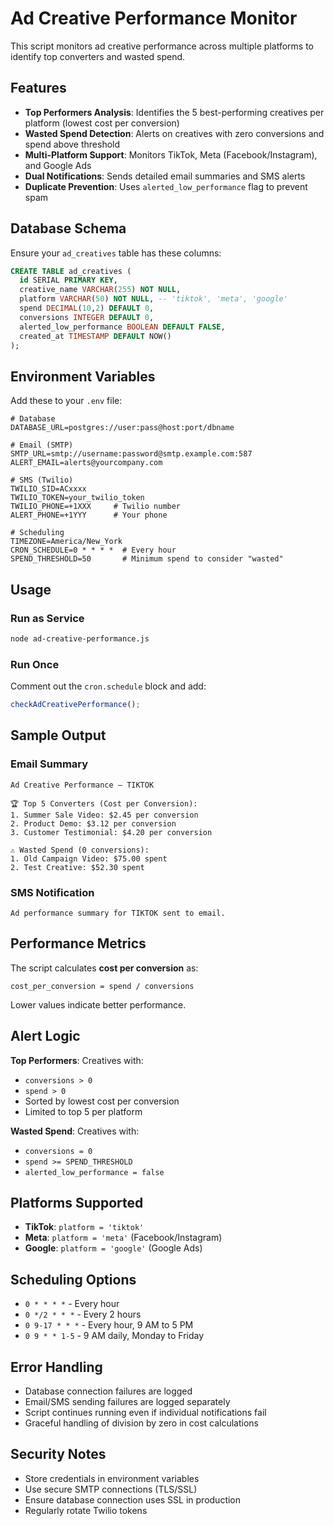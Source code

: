 # Ad Creative Performance Monitor

This script monitors ad creative performance across multiple platforms to identify top converters and wasted spend.

## Features

- **Top Performers Analysis**: Identifies the 5 best-performing creatives per platform (lowest cost per conversion)
- **Wasted Spend Detection**: Alerts on creatives with zero conversions and spend above threshold
- **Multi-Platform Support**: Monitors TikTok, Meta (Facebook/Instagram), and Google Ads
- **Dual Notifications**: Sends detailed email summaries and SMS alerts
- **Duplicate Prevention**: Uses `alerted_low_performance` flag to prevent spam

## Database Schema

Ensure your `ad_creatives` table has these columns:

```sql
CREATE TABLE ad_creatives (
  id SERIAL PRIMARY KEY,
  creative_name VARCHAR(255) NOT NULL,
  platform VARCHAR(50) NOT NULL, -- 'tiktok', 'meta', 'google'
  spend DECIMAL(10,2) DEFAULT 0,
  conversions INTEGER DEFAULT 0,
  alerted_low_performance BOOLEAN DEFAULT FALSE,
  created_at TIMESTAMP DEFAULT NOW()
);
```

## Environment Variables

Add these to your `.env` file:

```env
# Database
DATABASE_URL=postgres://user:pass@host:port/dbname

# Email (SMTP)
SMTP_URL=smtp://username:password@smtp.example.com:587
ALERT_EMAIL=alerts@yourcompany.com

# SMS (Twilio)
TWILIO_SID=ACxxxx
TWILIO_TOKEN=your_twilio_token
TWILIO_PHONE=+1XXX     # Twilio number
ALERT_PHONE=+1YYY      # Your phone

# Scheduling
TIMEZONE=America/New_York
CRON_SCHEDULE=0 * * * *  # Every hour
SPEND_THRESHOLD=50       # Minimum spend to consider "wasted"
```

## Usage

### Run as Service
```bash
node ad-creative-performance.js
```

### Run Once
Comment out the `cron.schedule` block and add:
```javascript
checkAdCreativePerformance();
```

## Sample Output

### Email Summary
```
Ad Creative Performance – TIKTOK

🏆 Top 5 Converters (Cost per Conversion):
1. Summer Sale Video: $2.45 per conversion
2. Product Demo: $3.12 per conversion
3. Customer Testimonial: $4.20 per conversion

⚠️ Wasted Spend (0 conversions):
1. Old Campaign Video: $75.00 spent
2. Test Creative: $52.30 spent
```

### SMS Notification
```
Ad performance summary for TIKTOK sent to email.
```

## Performance Metrics

The script calculates **cost per conversion** as:
```
cost_per_conversion = spend / conversions
```

Lower values indicate better performance.

## Alert Logic

**Top Performers**: Creatives with:
- `conversions > 0`
- `spend > 0`
- Sorted by lowest cost per conversion
- Limited to top 5 per platform

**Wasted Spend**: Creatives with:
- `conversions = 0`
- `spend >= SPEND_THRESHOLD`
- `alerted_low_performance = false`

## Platforms Supported

- **TikTok**: `platform = 'tiktok'`
- **Meta**: `platform = 'meta'` (Facebook/Instagram)
- **Google**: `platform = 'google'` (Google Ads)

## Scheduling Options

- `0 * * * *` - Every hour
- `0 */2 * * *` - Every 2 hours
- `0 9-17 * * *` - Every hour, 9 AM to 5 PM
- `0 9 * * 1-5` - 9 AM daily, Monday to Friday

## Error Handling

- Database connection failures are logged
- Email/SMS sending failures are logged separately
- Script continues running even if individual notifications fail
- Graceful handling of division by zero in cost calculations

## Security Notes

- Store credentials in environment variables
- Use secure SMTP connections (TLS/SSL)
- Ensure database connection uses SSL in production
- Regularly rotate Twilio tokens 